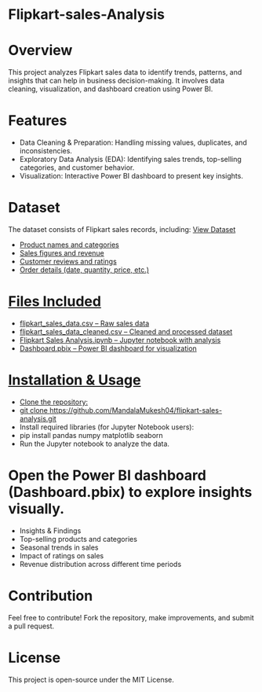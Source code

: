 # Flipkart-sales-Analysis

# Overview
This project analyzes Flipkart sales data to identify trends, patterns, and insights that can help in business decision-making. It involves data cleaning, visualization, and dashboard creation using Power BI.

# Features
- Data Cleaning & Preparation: Handling missing values, duplicates, and inconsistencies.
- Exploratory Data Analysis (EDA): Identifying sales trends, top-selling categories, and customer behavior.
- Visualization: Interactive Power BI dashboard to present key insights.

# Dataset
The dataset consists of Flipkart sales records, including: <a href = "https://github.com/MandalaMukesh04/Flipkart-sales-Analysis/tree/main/Dataset">View Dataset

- Product names and categories
- Sales figures and revenue
- Customer reviews and ratings
- Order details (date, quantity, price, etc.)

# Files Included
- flipkart_sales_data.csv – Raw sales data
- flipkart_sales_data_cleaned.csv – Cleaned and processed dataset
- Flipkart Sales Analysis.ipynb – Jupyter notebook with analysis
- Dashboard.pbix – Power BI dashboard for visualization

# Installation & Usage
- Clone the repository:
- git clone https://github.com/MandalaMukesh04/flipkart-sales-analysis.git  
- Install required libraries (for Jupyter Notebook users):
- pip install pandas numpy matplotlib seaborn
- Run the Jupyter notebook to analyze the data.
 
# Open the Power BI dashboard (Dashboard.pbix) to explore insights visually.
- Insights & Findings
- Top-selling products and categories
- Seasonal trends in sales
- Impact of ratings on sales
- Revenue distribution across different time periods

# Contribution
Feel free to contribute! Fork the repository, make improvements, and submit a pull request.

# License
This project is open-source under the MIT License.

